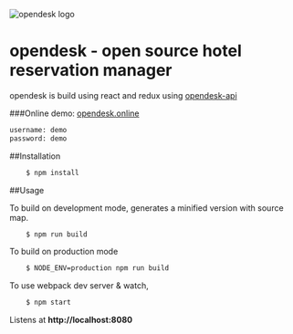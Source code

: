 ![opendesk logo](http://dev.webf8.net/opendesk_logo_blue.png)
# opendesk - open source hotel reservation manager
opendesk is build using react and redux using [opendesk-api](https://github.com/thanoseleftherakos/opendesk-api)

###Online demo:
[opendesk.online](http://opendesk.online)
```bash
username: demo
password: demo
```

##Installation

```bash
    $ npm install
```

##Usage

To build on development mode, generates a minified version with source map.

```bash
    $ npm run build
```

To build on production mode

```bash
    $ NODE_ENV=production npm run build
```

To use webpack dev server & watch,

```bash
    $ npm start
```

Listens at **http://localhost:8080**
